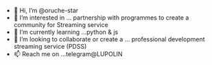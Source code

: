 - 👋 Hi, I’m @oruche-star
- 👀 I’m interested in ... partnership with programmes to create a community for Streaming service
- 🌱 I’m currently learning ...python & js 
- 💞️ I’m looking to collaborate or create a ... professional development streaming service (PDSS)
- 📫 Reach me on ...telegram@LUPOLIN

<!---
oruche-star/oruche-star is a ✨ special ✨ repository because its `README.md` (this file) appears on your GitHub profile.
You can click the Preview link to take a look at your changes.
--->
